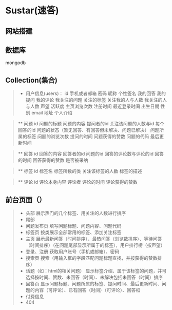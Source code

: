 # Sustar(速答)
## 网站搭建
## 数据库
mongodb
## Collection(集合)
>* 用户信息(users)：
id
手机或者邮箱
密码
昵称
个性签名
我的回答
我的提问
我的评论
我关注的问题
关注的标签
关注我的人与人数
我关注的人与人数
声望
活跃度
主页浏览次数
注册时间
最近登录时间
出生日期
性别
email
地址
个人介绍

>** 问题
id
问题的标题
问题的内容
提问者的id
关注该问题的人数与id
每个回答的id
问题的状态（暂无回答、有回答但未解决、问题已解决）
问题所属的标签
问题的浏览次数
提问的时间
问题获得的赞数
问题的代码
最后更新时间

>** 回答
id
回答的内容
回答者的id
问题的id
回答的评论数与评论的id
回答的时间
回答获得的赞数
是否被采纳


>** 标签
id
标签名
标签所数的类
关注该标签的人数
标签的描述


>** 评论
id
评论本身内容
评论者
评论的时间
评论获得的赞数



## 前台页面（）
>* 头部
展示热门的几个标签、用关注的人数进行排序
>* 尾部
>* 问题发布页
填写问题标题、问题内容、问题代码
>* 标签页
按类展示全部常用的标签、添加关注标签
>* 主页
展示最新问答（时间排序）、最热问答（浏览数排序）、等待问答（时间排序）（在问题尾部显示所属于的标签），用户排行榜（按声望）
>* 登录、注册
获取用户账号（手机或邮箱）、密码
>* 搜索页
搜索（用输入框的字段匹配问题标题查找，并按获得的赞数排序）
>* 话题（如：html的相关问题）
显示标签介绍、属于该标签的问题，并可选择按时间、赞数、未回答（时间）、未解决包括未回答（时间）排序
>* 回答页
显示问题标题、问题所属的标签、提问时间、最后更新时间、问题的内容（可评论）、已有回答（时间）（可评论）、回答框
>* 付费信息
>* 404

